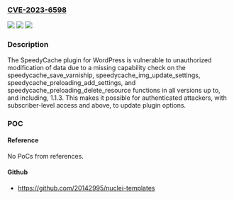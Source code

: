 ### [CVE-2023-6598](https://cve.mitre.org/cgi-bin/cvename.cgi?name=CVE-2023-6598)
![](https://img.shields.io/static/v1?label=Product&message=SpeedyCache%20%E2%80%93%20Cache%2C%20Optimization%2C%20Performance&color=blue)
![](https://img.shields.io/static/v1?label=Version&message=*%3C%3D%201.1.3%20&color=brighgreen)
![](https://img.shields.io/static/v1?label=Vulnerability&message=CWE-862%20Missing%20Authorization&color=brighgreen)

### Description

The SpeedyCache plugin for WordPress is vulnerable to unauthorized modification of data due to a missing capability check on the speedycache_save_varniship, speedycache_img_update_settings, speedycache_preloading_add_settings, and speedycache_preloading_delete_resource functions in all versions up to, and including, 1.1.3. This makes it possible for authenticated attackers, with subscriber-level access and above, to update plugin options.

### POC

#### Reference
No PoCs from references.

#### Github
- https://github.com/20142995/nuclei-templates

